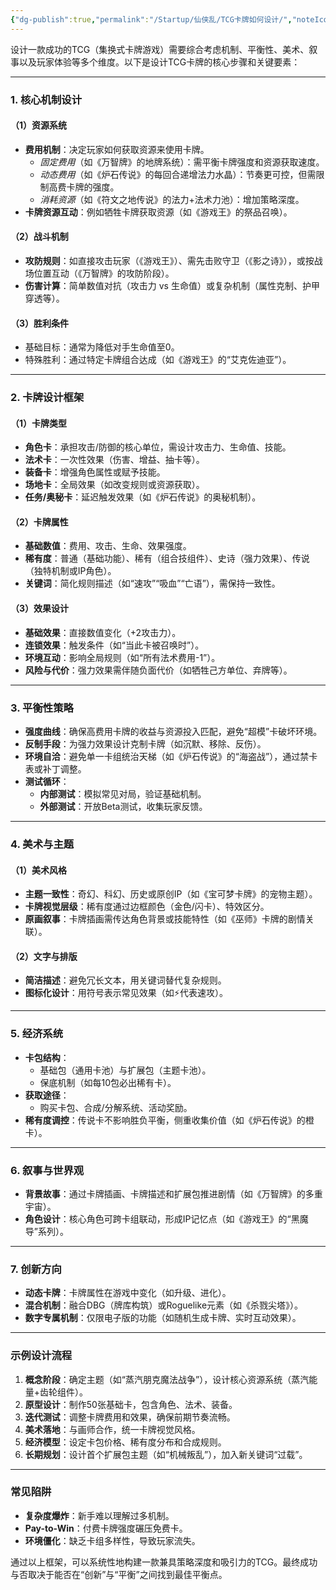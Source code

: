 ```yaml
---
{"dg-publish":true,"permalink":"/Startup/仙侠乱/TCG卡牌如何设计/","noteIcon":""}
---
```


设计一款成功的TCG（集换式卡牌游戏）需要综合考虑机制、平衡性、美术、叙事以及玩家体验等多个维度。以下是设计TCG卡牌的核心步骤和关键要素：

---

### **1. 核心机制设计**
#### （1）资源系统
- **费用机制**：决定玩家如何获取资源来使用卡牌。  
  - *固定费用*（如《万智牌》的地牌系统）：需平衡卡牌强度和资源获取速度。  
  - *动态费用*（如《炉石传说》的每回合递增法力水晶）：节奏更可控，但需限制高费卡牌的强度。  
  - *消耗资源*（如《符文之地传说》的法力+法术力池）：增加策略深度。  
- **卡牌资源互动**：例如牺牲卡牌获取资源（如《游戏王》的祭品召唤）。

#### （2）战斗机制
- **攻防规则**：如直接攻击玩家（《游戏王》）、需先击败守卫（《影之诗》），或按战场位置互动（《万智牌》的攻防阶段）。  
- **伤害计算**：简单数值对抗（攻击力 vs 生命值）或复杂机制（属性克制、护甲穿透等）。  

#### （3）胜利条件
- 基础目标：通常为降低对手生命值至0。  
- 特殊胜利：通过特定卡牌组合达成（如《游戏王》的“艾克佐迪亚”）。

---

### **2. 卡牌设计框架**
#### （1）卡牌类型
- **角色卡**：承担攻击/防御的核心单位，需设计攻击力、生命值、技能。  
- **法术卡**：一次性效果（伤害、增益、抽卡等）。  
- **装备卡**：增强角色属性或赋予技能。  
- **场地卡**：全局效果（如改变规则或资源获取）。  
- **任务/奥秘卡**：延迟触发效果（如《炉石传说》的奥秘机制）。  

#### （2）卡牌属性
- **基础数值**：费用、攻击、生命、效果强度。  
- **稀有度**：普通（基础功能）、稀有（组合技组件）、史诗（强力效果）、传说（独特机制或IP角色）。  
- **关键词**：简化规则描述（如“速攻”“吸血”“亡语”），需保持一致性。

#### （3）效果设计
- **基础效果**：直接数值变化（+2攻击力）。  
- **连锁效果**：触发条件（如“当此卡被召唤时”）。  
- **环境互动**：影响全局规则（如“所有法术费用-1”）。  
- **风险与代价**：强力效果需伴随负面代价（如牺牲己方单位、弃牌等）。

---

### **3. 平衡性策略**
- **强度曲线**：确保高费用卡牌的收益与资源投入匹配，避免“超模”卡破坏环境。  
- **反制手段**：为强力效果设计克制卡牌（如沉默、移除、反伤）。  
- **环境自洽**：避免单一卡组统治天梯（如《炉石传说》的“海盗战”），通过禁卡表或补丁调整。  
- **测试循环**：  
  - **内部测试**：模拟常见对局，验证基础机制。  
  - **外部测试**：开放Beta测试，收集玩家反馈。  

---

### **4. 美术与主题**
#### （1）美术风格
- **主题一致性**：奇幻、科幻、历史或原创IP（如《宝可梦卡牌》的宠物主题）。  
- **卡牌视觉层级**：稀有度通过边框颜色（金色/闪卡）、特效区分。  
- **原画叙事**：卡牌插画需传达角色背景或技能特性（如《巫师》卡牌的剧情关联）。

#### （2）文字与排版
- **简洁描述**：避免冗长文本，用关键词替代复杂规则。  
- **图标化设计**：用符号表示常见效果（如⚡代表速攻）。

---

### **5. 经济系统**
- **卡包结构**：  
  - 基础包（通用卡池）与扩展包（主题卡池）。  
  - 保底机制（如每10包必出稀有卡）。  
- **获取途径**：  
  - 购买卡包、合成/分解系统、活动奖励。  
- **稀有度调控**：传说卡不影响胜负平衡，侧重收集价值（如《炉石传说》的橙卡）。

---

### **6. 叙事与世界观**
- **背景故事**：通过卡牌插画、卡牌描述和扩展包推进剧情（如《万智牌》的多重宇宙）。  
- **角色设计**：核心角色可跨卡组联动，形成IP记忆点（如《游戏王》的“黑魔导”系列）。  

---

### **7. 创新方向**
- **动态卡牌**：卡牌属性在游戏中变化（如升级、进化）。  
- **混合机制**：融合DBG（牌库构筑）或Roguelike元素（如《杀戮尖塔》）。  
- **数字专属机制**：仅限电子版的功能（如随机生成卡牌、实时互动效果）。  

---

### **示例设计流程**
1. **概念阶段**：确定主题（如“蒸汽朋克魔法战争”），设计核心资源系统（蒸汽能量+齿轮组件）。  
2. **原型设计**：制作50张基础卡，包含角色、法术、装备。  
3. **迭代测试**：调整卡牌费用和效果，确保前期节奏流畅。  
4. **美术落地**：与画师合作，统一卡牌视觉风格。  
5. **经济模型**：设定卡包价格、稀有度分布和合成规则。  
6. **长期规划**：设计首个扩展包主题（如“机械叛乱”），加入新关键词“过载”。  

---

### **常见陷阱**
- **复杂度爆炸**：新手难以理解过多机制。  
- **Pay-to-Win**：付费卡牌强度碾压免费卡。  
- **环境僵化**：缺乏卡组多样性，导致玩家流失。  

通过以上框架，可以系统性地构建一款兼具策略深度和吸引力的TCG。最终成功与否取决于能否在“创新”与“平衡”之间找到最佳平衡点。
